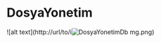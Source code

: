 # DosyaYonetim

![alt text](http://url/to/i![DosyaYonetimDb](https://github.com/alkanmert/DosyaYonetim/assets/73124727/d30209ff-191a-47aa-8d0d-2e6c65ceaf59)
mg.png)
